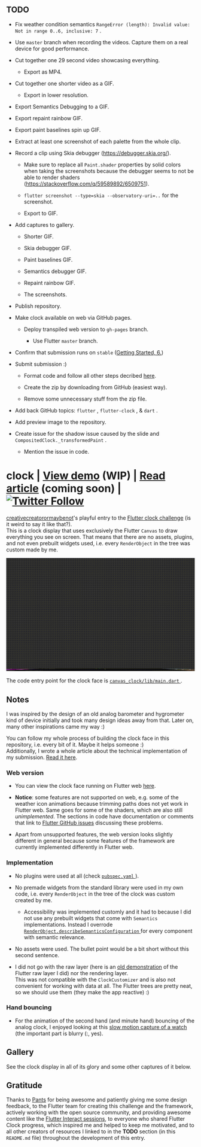 ## TODO

* Fix weather condition semantics `RangeError (length): Invalid value: Not in range 0..6, inclusive: 7` .

* Use `master` branch when recording the videos. Capture them on a real device for good performance.

* Cut together one 29 second video showcasing everything.

  + Export as MP4.

* Cut together one shorter video as a GIF.

  + Export in lower resolution.

* Export Semantics Debugging to a GIF.

* Export repaint rainbow GIF.

* Export paint baselines spin up GIF.

* Extract at least one screenshot of each palette from the whole clip.

* Record a clip using Skia debugger (https://debugger.skia.org/).

  + Make sure to replace all `Paint.shader` properties by solid colors when taking the screenshots because the debugger seems to not be able to render shaders (https://stackoverflow.com/q/59589892/6509751).

  + `flutter screenshot --type=skia --observatory-uri=..` for the screenshot.

  + Export to GIF.

* Add captures to gallery.

  + Shorter GIF.

  + Skia debugger GIF.

  + Paint baselines GIF.

  + Semantics debugger GIF.

  + Repaint rainbow GIF.

  + The screenshots.

* Publish repository.

* Make clock available on web via GitHub pages.

  + Deploy transpiled web version to `gh-pages` branch.

    - Use Flutter `master` branch.

* Confirm that submission runs on `stable` ([Getting Started, 6.](https://flutter.dev/clock))

* Submit submission :)

  + Format code and follow all other steps decribed [here](https://flutter.dev/clock#submissions).

  + Create the zip by downloading from GitHub (easiest way).

  + Remove some unnecessary stuff from the zip file.

* Add back GitHub topics: `flutter` , `flutter-clock` , & `dart` .

* Add preview image to the repository.

* Create issue for the shadow issue caused by the slide and `CompositedClock._transformedPaint` .

  + Mention the issue in code.

# clock | [View demo](https://creativecreatorormaybenot.github.io/clock) (WIP) | [Read article](https://medium.com/@creativecreatorormaybenot) (coming soon) | [![Twitter Follow](https://img.shields.io/twitter/follow/creativemaybeno?label=Follow%20me&style=social)](https://twitter.com/creativemaybeno)

[creativecreatorormaybenot](https://github.com/creativecreatorormaybenot)'s playful entry to the [Flutter clock challenge](https://flutter.dev/clock) (is it weird to say it like that?).</a>  
This is a clock display that uses exclusively the Flutter `Canvas` to draw everything you see on screen. That means that there are no assets, plugins, and not even prebuilt widgets used, i.e.</a> every `RenderObject` in the tree was custom made by me.

![Quick screen capture showing the final result of the submission](screen_captures/test.gif)

The code entry point for the clock face is [ `canvas_clock/lib/main.dart` ](https://github.com/creativecreatorormaybenot/clock/blob/master/canvas_clock/lib/main.dart).

## Notes

I was inspired by the design of an old analog barometer and hygrometer kind of device initially and took many design ideas away from that. Later on, many other inspirations came my way :)

You can follow my whole process of building the clock face in this repository, i.e.</a> every bit of it. Maybe it helps someone :)  
Additionally, I wrote a whole article about the technical implementation of my submission.</a> [Read it here](https://medium.com/@creativecreatorormaybenot).

### Web version

* You can view the clock face running on Flutter web [here](https://creativecreatorormaybenot.github.io/clock).

* **Notice**: some features are not supported on web, e.g.</a> some of the weather icon animations because trimming paths does not yet work in Flutter web. Same goes for some of the shaders, which are also still *unimplemented*. The sections in code have documentation or comments that link to [Flutter GitHub issues](https://github.com/flutter/flutter/issues) discussing these problems.

* Apart from unsupported features, the web version looks slightly different in general because some features of the framework are currently implemented differently in Flutter web.

### Implementation

* No plugins were used at all (check [ `pubspec.yaml` ](https://github.com/creativecreatorormaybenot/clock/blob/master/canvas_clock/pubspec.yaml)).

* No premade widgets from the standard library were used in my own code, i.e.</a> every `RenderObject` in the tree of the clock was custom created by me.

  + Accessibility was implemented customly and it had to because I did not use any prebuilt widgets that come with `Semantics` implementations. Instead I overrode [ `RenderObject.describeSemanticsConfiguration` ](https://api.flutter.dev/flutter/rendering/RenderObject/describeSemanticsConfiguration.html) for every component with semantic relevance.

* No assets were used. The bullet point would be a bit short without this second sentence.

* I did not go with the raw layer (here is an [old demonstration](https://github.com/creativecreatorormaybenot/pong) of the Flutter raw layer I did) nor the rendering layer.<br>This was not compatible with the `ClockCustomizer` and is also not convenient for working with data at all. The Flutter trees are pretty neat, so we should use them (they make the app reactive) :)

### Hand bouncing

* For the animation of the second hand (and minute hand) bouncing of the analog clock, I enjoyed looking at this [slow motion capture of a watch](https://youtu.be/tyl7-gHRBX8?t=29) (the important part is blurry (:, yes).

## Gallery

See the clock display in all of its glory and some other captures of it below.

## Gratitude

Thanks to [Pants](https://github.com/Pants44) for being awesome and patiently giving me some design feedback, to the Flutter team for creating this challenge and the framework, actively working with the open source community, and providing awesome content like the [Flutter Interact sessions](https://www.youtube.com/playlist?list=PLjxrf2q8roU0o0wKRJTjyN0pSUA6TI8lg), to everyone who shared Flutter Clock progress, which inspired me and helped to keep me motivated, and to all other creators of resources I linked to in the **TODO** section (in this `README.md` file) throughout the development of this entry.

